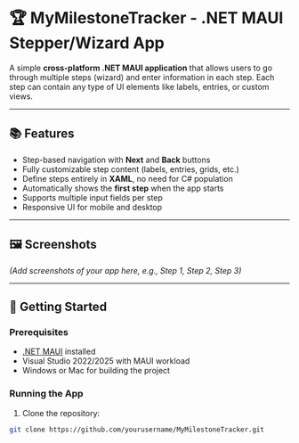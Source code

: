 # 🏆 MyMilestoneTracker - .NET MAUI Stepper/Wizard App

A simple **cross-platform .NET MAUI application** that allows users to go through multiple steps (wizard) and enter information in each step. Each step can contain any type of UI elements like labels, entries, or custom views.

---

## 📚 Features

- Step-based navigation with **Next** and **Back** buttons  
- Fully customizable step content (labels, entries, grids, etc.)  
- Define steps entirely in **XAML**, no need for C# population  
- Automatically shows the **first step** when the app starts  
- Supports multiple input fields per step  
- Responsive UI for mobile and desktop  

---

## 🖼 Screenshots

*(Add screenshots of your app here, e.g., Step 1, Step 2, Step 3)*

---

## 🚀 Getting Started

### Prerequisites
- [.NET MAUI](https://learn.microsoft.com/dotnet/maui/get-started/installation) installed  
- Visual Studio 2022/2025 with MAUI workload  
- Windows or Mac for building the project  

### Running the App
1. Clone the repository:  
```bash
git clone https://github.com/yourusername/MyMilestoneTracker.git
